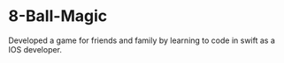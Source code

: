 # 8-Ball-Magic

Developed a game for friends and family by learning to code in swift as a IOS developer.
